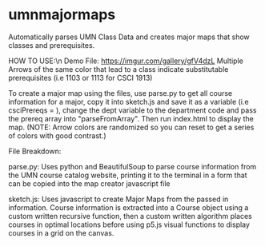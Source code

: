 # umnmajormaps
Automatically parses UMN Class Data and creates major maps that show classes and prerequisites.

HOW TO USE:\n
Demo File: https://imgur.com/gallery/gfV4dzL
Multiple Arrows of the same color that lead to a class indicate substitutable prerequisites (i.e 1103 or 1113 for CSCI 1913)

To create a major map using the files, use parse.py to get all course information for a major, copy it into sketch.js and save it as a variable (i.e csciPrereqs = ), change the dept variable to the department code and pass the prereq array into "parseFromArray". Then run index.html to display the map. (NOTE: Arrow colors are randomized so you can reset to get a series of colors with good contrast.)

File Breakdown:

parse.py: Uses python and BeautifulSoup to parse course information from the UMN course catalog website, printing it to the terminal in a form that can be copied into the map creator javascript file

sketch.js: Uses javascript to create Major Maps from the passed in information. Course information is extracted into a Course object using a custom written recursive function, then a custom written algorithm places courses in optimal locations before using p5.js visual functions to display courses in a grid on the canvas. 
